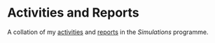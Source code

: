 # Activities and Reports

A collation of my [activities](/activities) and [reports]() in the *Simulations* programme.
